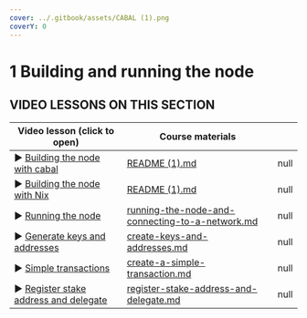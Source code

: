 ```yaml
---
cover: ../.gitbook/assets/CABAL (1).png
coverY: 0
---
```


# 1 Building and running the node

## VIDEO LESSONS ON THIS SECTION

<table><thead><tr><th>Video lesson                  (click to open)</th><th data-type="content-ref">Course materials</th><th data-type="rating" data-max="5"></th></tr></thead><tbody><tr><td>▶︎ <a href="https://youtu.be/lIrF5-797Vg">Building the node with cabal</a> </td><td><a href="../README (1).md">README (1).md</a></td><td>null</td></tr><tr><td>▶︎ <a href="https://youtu.be/KwIE2ScvSZA">Building the node with Nix</a></td><td><a href="../README (1).md">README (1).md</a></td><td>null</td></tr><tr><td>▶︎ <a href="https://youtu.be/cxbzpI9UrwE">Running the node</a></td><td><a href="../running-the-node-and-connecting-to-a-network.md">running-the-node-and-connecting-to-a-network.md</a></td><td>null</td></tr><tr><td>▶︎ <a href="https://youtu.be/rx9b7o-Z80k">Generate keys and addresses</a></td><td><a href="../create-keys-and-addresses.md">create-keys-and-addresses.md</a></td><td>null</td></tr><tr><td>▶︎ <a href="https://youtu.be/VbenssoGcyE">Simple transactions</a></td><td><a href="../create-a-simple-transaction.md">create-a-simple-transaction.md</a></td><td>null</td></tr><tr><td>▶︎ <a href="https://youtu.be/bbj7zQcioIk">Register stake address and delegate</a></td><td><a href="../register-stake-address-and-delegate.md">register-stake-address-and-delegate.md</a></td><td>null</td></tr></tbody></table>

